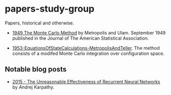 # papers-study-group
Papers, historical and otherwise.
- [1949 The Monte Carlo Method](./1949-MonteCarlo-MetropolsAndUlam.pdf) by Metropolis and Ulam. September 1949 published in the Journal of The American Statistical Association.

- [1953-EquationsOfStateCalculations-MetropolisAndTeller](./1953-EquationsOfStateCalculations-MetropolisAndTeller.pdf). The method consists of a modifed Monte Carlo integration over configuration space.

## Notable blog posts
- [2015 - The Unreasonable Effectiveness of Recurrent Neural Networks](http://karpathy.github.io/2015/05/21/rnn-effectiveness/) by Andrej Karpathy.
